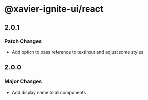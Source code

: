 # @xavier-ignite-ui/react

## 2.0.1

### Patch Changes

- Add option to pass reference to textInput and adjust some styles

## 2.0.0

### Major Changes

- Add display name to all components
